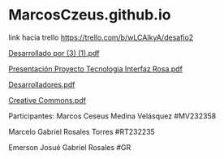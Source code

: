 # MarcosCzeus.github.io

link hacia trello https://trello.com/b/wLCAIkyA/desafio2

[Desarrollado por (3) (1).pdf](https://github.com/MarcosCzeus/MarcosCzeus.github.io/files/11302352/Desarrollado.por.3.1.pdf)

[Presentación Proyecto Tecnologia Interfaz Rosa.pdf](https://github.com/MarcosCzeus/MarcosCzeus.github.io/files/11302353/Presentacion.Proyecto.Tecnologia.Interfaz.Rosa.pdf)

[Desarrolladores.pdf](https://github.com/MarcosCzeus/MarcosCzeus.github.io/files/11302355/Desarrolladores.pdf)

[Creative Commons.pdf](https://github.com/MarcosCzeus/MarcosCzeus.github.io/files/11302359/Creative.Commons.pdf)

Participantes: Marcos Ceseus Medina Velásquez #MV232358
               
Marcelo Gabriel Rosales Torres #RT232235
               
Emerson Josué Gabriel Rosales  #GR 
